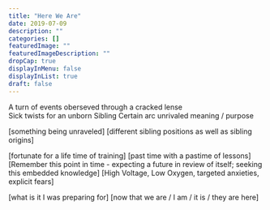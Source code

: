 ```yaml
---
title: "Here We Are"
date: 2019-07-09
description: ""
categories: []
featuredImage: ""
featuredImageDescription: ""
dropCap: true
displayInMenu: false
displayInList: true
draft: false
---
```


A turn of events
oberseved through a cracked lense                                                                                                                                         
Sick twists for an unborn Sibling 
Certain arc unrivaled meaning / purpose

[something being unraveled]
[different sibling positions as well as sibling origins]

[fortunate for a life time of training]
[past time with a pastime of lessons]
[Remember this point in time - expecting a future in review of itself; seeking this embedded knowledge]
[High Voltage, Low Oxygen, targeted anxieties, explicit fears]

[what is it I was preparing for]
[now that we are / I am / it is / they are here]